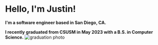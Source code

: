 # Hello, I'm Justin!

**I'm a software engineer based in San Diego, CA.**

**I recently graduated from CSUSM in May 2023 with a B.S. in Computer Science.**
![graduation photo](https://drive.google.com/file/d/17BfT71-BgAYFLN_pxYPGGnr4W6Z9jSir/view?usp=sharing)
